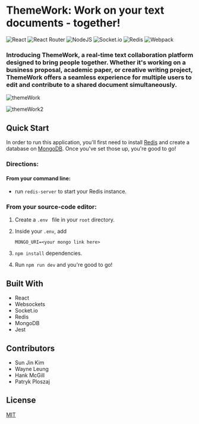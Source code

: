 # ThemeWork: Work on your text documents - together!

![React](https://img.shields.io/badge/react-%2320232a.svg?style=for-the-badge&logo=react&logoColor=%2361DAFB)
![React Router](https://img.shields.io/badge/React_Router-CA4245?style=for-the-badge&logo=react-router&logoColor=white)
![NodeJS](https://img.shields.io/badge/node.js-6DA55F?style=for-the-badge&logo=node.js&logoColor=white)
![Socket.io](https://img.shields.io/badge/Socket.io-black?style=for-the-badge&logo=socket.io&badgeColor=010101)
![Redis](https://img.shields.io/badge/redis-%23DD0031.svg?style=for-the-badge&logo=redis&logoColor=white)
![Webpack](https://img.shields.io/badge/webpack-%238DD6F9.svg?style=for-the-badge&logo=webpack&logoColor=black)

### Introducing ThemeWork, a real-time text collaboration platform designed to bring people together. Whether it's working on a business proposal, academic paper, or creative writing project, ThemeWork offers a seamless experience for multiple users to edit and contribute to a shared document simultaneously.

![themeWork](https://github.com/themeWork-llc/themework/assets/103064256/0add06b2-2654-478f-ac55-cac18d13ec71)

![themeWork2](https://github.com/themeWork-llc/themework/assets/103064256/72c3c3d7-19b5-4808-8d18-5ea584276623)

## Quick Start

In order to run this application, you'll first need to install [Redis](https://redis.io/docs/getting-started/) and create a database on [MongoDB](https://www.mongodb.com/basics/create-database).  Once you've set those up, you're good to go!

### Directions:
#### From your command line:
- run ```redis-server``` to start your Redis instance.

### From your source-code editor:
1. Create a ```.env ``` file in your ```root``` directory.
2. Inside your ```.env```, add 

    ```MONGO_URI=<your mongo link here>```
3. ``` npm install ``` dependencies.
4. Run ``` npm run dev ``` and you're good to go!


## Built With
- React
- Websockets
- Socket.io
- Redis
- MongoDB
- Jest


## Contributors
- Sun Jin Kim
- Wayne Leung
- Hank McGill
- Patryk Ploszaj

## License
[MIT](https://choosealicense.com/licenses/mit/)
